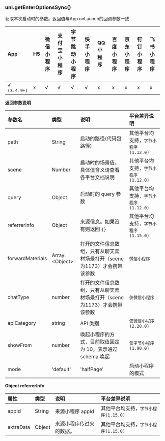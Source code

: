 ### uni.getEnterOptionsSync()

获取本次启动时的参数。返回值与App.onLaunch的回调参数一致

|App|H5|微信小程序|支付宝小程序|字节跳动小程序|快手小程序|QQ小程序|百度小程序|京东小程序|钉钉小程序|飞书小程序|
|:-|:-|:-|:-|:-|:-|:-|:-|:-|:-|:-|
|√ `(3.4.9+)`|x|√|√|√|√|x|x|x|x|x|

**返回参数说明**

|参数名|类型|说明|平台差异说明|
|:-|:-|:-|:-|
|path|String|启动的路径(代码包路径)|其他平台均支持，`字节小程序(1.12.0)`|
|scene|Number|启动时的场景值，具体值含义请查看各平台文档说明|其他平台均支持，`字节小程序(1.12.0)`|
|query|Object|启动时的 query 参数|其他平台均支持，`字节小程序(1.12.0)`|
|referrerInfo|Object|来源信息。如果没有则返回 `{}`|其他平台均支持，`字节小程序(1.15.0)`|
|forwardMaterials|Array.\<Object\>|打开的文件信息数组，只有从聊天素材场景打开（scene为1173）才会携带该参数|`微信小程序`|
|chatType|number|打开的文件信息数组，只有从聊天素材场景打开（scene为1173）才会携带该参数|`仅微信小程序`|
|apiCategory|string|API 类别|`仅微信小程序(2.20.0)`|
|showFrom|number|唤起小程序的方式，目前取值固定为 10，表示通过 schema 唤起|`仅字节小程序(1.90.0)`|
|mode|'default' | 'halfPage'|启动小程序的模式|`仅快手小程序`|

**Object referrerInfo**

|属性|类型|说明|平台差异说明|
|:-|:-|:-|:-|
|appId|String|来源小程序 appId |其他平台均支持，`字节小程序(1.15.0)`|
|extraData|Object|来源小程序传过来的数据。|其他平台均支持，`字节小程序(1.15.0)`|